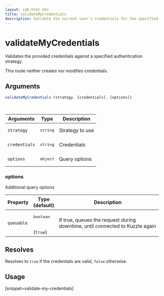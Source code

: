```yaml
---
layout: sdk.html.hbs
title: validateMyCredentials
description: Validate the current user's credentials for the specified strategy.
---
```


# validateMyCredentials

Validates the provided credentials against a specified authentication strategy.

This route neither creates nor modifies credentials.

## Arguments

```javascript
validateMyCredentials (strategy, [credentials], [options])
```

<br/>

| Arguments    | Type    | Description
|--------------|---------|-------------
| `strategy` | <pre>string</pre> | Strategy to use
| `credentials` | <pre>string</pre> | Credentials
| `options`  | <pre>object</pre> | Query options


### options

Additional query options

| Property     | Type<br/>(default)    | Description   |
| -------------- | --------- | ------------- |
| `queuable` | <pre>boolean</pre><br/>(`true`) | If true, queues the request during downtime, until connected to Kuzzle again |


## Resolves

Resolves to `true` if the credentials are valid, `false` otherwise.

## Usage

[snippet=validate-my-credentials]
